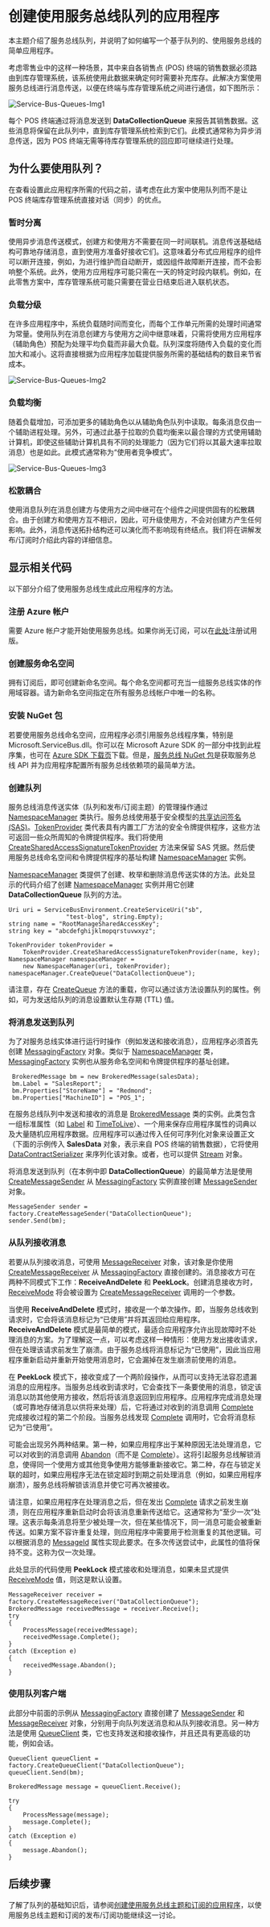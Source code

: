 <properties 
   pageTitle="编写使用服务总线队列的应用程序 | Microsoft Azure"
   description="如何编写一个基于队列的、使用服务总线的简单应用程序。"
   services="service-bus"
   documentationCenter="na"
   authors="sethmanheim"
   manager="timlt"
    editor="" />
<tags 
   ms.service="service-bus"
    ms.date="06/21/2016"
   wacn.date="08/15/2016" />

# 创建使用服务总线队列的应用程序

本主题介绍了服务总线队列，并说明了如何编写一个基于队列的、使用服务总线的简单应用程序。

考虑零售业中的这样一种场景，其中来自各销售点 (POS) 终端的销售数据必须路由到库存管理系统，该系统使用此数据来确定何时需要补充库存。此解决方案使用服务总线进行消息传送，以便在终端与库存管理系统之间进行通信，如下图所示：

![Service-Bus-Queues-Img1](./media/service-bus-create-queues/IC657161.gif)

每个 POS 终端通过将消息发送到 **DataCollectionQueue** 来报告其销售数据。这些消息将保留在此队列中，直到库存管理系统检索到它们。此模式通常称为异步消息传送，因为 POS 终端无需等待库存管理系统的回应即可继续进行处理。

## 为什么要使用队列？

在查看设置此应用程序所需的代码之前，请考虑在此方案中使用队列而不是让 POS 终端库存管理系统直接对话（同步）的优点。

### 暂时分离

使用异步消息传送模式，创建方和使用方不需要在同一时间联机。消息传送基础结构可靠地存储消息，直到使用方准备好接收它们。这意味着分布式应用程序的组件可以断开连接，例如，为进行维护而自动断开，或因组件故障断开连接，而不会影响整个系统。此外，使用方应用程序可能只需在一天的特定时段内联机。例如，在此零售方案中，库存管理系统可能只需要在营业日结束后进入联机状态。

### 负载分级

在许多应用程序中，系统负载随时间而变化，而每个工作单元所需的处理时间通常为常量。使用队列在消息创建方与使用方之间中继意味着，只需将使用方应用程序（辅助角色）预配为处理平均负载而非最大负载。队列深度将随传入负载的变化而加大和减小。这将直接根据为应用程序加载提供服务所需的基础结构的数目来节省成本。

![Service-Bus-Queues-Img2](./media/service-bus-create-queues/IC657162.gif)

### 负载均衡

随着负载增加，可添加更多的辅助角色以从辅助角色队列中读取。每条消息仅由一个辅助进程处理。另外，可通过此基于拉取的负载均衡来以最合理的方式使用辅助计算机，即使这些辅助计算机具有不同的处理能力（因为它们将以其最大速率拉取消息）也是如此。此模式通常称为“使用者竞争模式”。

![Service-Bus-Queues-Img3](./media/service-bus-create-queues/IC657163.gif)

### 松散耦合

使用消息队列在消息创建方与使用方之间中继可在个组件之间提供固有的松散耦合。由于创建方和使用方互不相识，因此，可升级使用方，不会对创建方产生任何影响。此外，消息传送拓扑结构还可以演化而不影响现有终结点。我们将在讲解发布/订阅时介绍此内容的详细信息。

## 显示相关代码

以下部分介绍了使用服务总线生成此应用程序的方法。

### 注册 Azure 帐户

需要 Azure 帐户才能开始使用服务总线。如果你尚无订阅，可以在[此处](/pricing/1rmb-trial/?WT.mc_id=A85619ABF)注册试用版。

### 创建服务命名空间

拥有订阅后，即可创建新命名空间。每个命名空间都可充当一组服务总线实体的作用域容器。请为新命名空间指定在所有服务总线帐户中唯一的名称。

### 安装 NuGet 包

若要使用服务总线命名空间，应用程序必须引用服务总线程序集，特别是 Microsoft.ServiceBus.dll。你可以在 Microsoft Azure SDK 的一部分中找到此程序集，也可在 [Azure SDK 下载页](/downloads/)下载。但是，[服务总线 NuGet 包](https://www.nuget.org/packages/WindowsAzure.ServiceBus)是获取服务总线 API 并为应用程序配置所有服务总线依赖项的最简单方法。

### 创建队列

服务总线消息传送实体（队列和发布/订阅主题）的管理操作通过 [NamespaceManager](https://msdn.microsoft.com/zh-cn/library/azure/microsoft.servicebus.namespacemanager.aspx) 类执行。服务总线使用基于安全模型的[共享访问签名 (SAS)](/documentation/articles/service-bus-sas-overview/)。[TokenProvider](https://msdn.microsoft.com/zh-cn/library/azure/microsoft.servicebus.tokenprovider.aspx) 类代表具有内置工厂方法的安全令牌提供程序，这些方法可返回一些众所周知的令牌提供程序。我们将使用 [CreateSharedAccessSignatureTokenProvider](https://msdn.microsoft.com/zh-cn/library/azure/microsoft.servicebus.tokenprovider.createsharedaccesssignaturetokenprovider.aspx) 方法来保留 SAS 凭据。然后使用服务总线命名空间和令牌提供程序的基址构建 [NamespaceManager](https://msdn.microsoft.com/zh-cn/library/azure/microsoft.servicebus.namespacemanager.aspx) 实例。

[NamespaceManager](https://msdn.microsoft.com/zh-cn/library/azure/microsoft.servicebus.namespacemanager.aspx) 类提供了创建、枚举和删除消息传送实体的方法。此处显示的代码介绍了创建 [NamespaceManager](https://msdn.microsoft.com/zh-cn/library/azure/microsoft.servicebus.namespacemanager.aspx) 实例并用它创建 **DataCollectionQueue** 队列的方法。

```
Uri uri = ServiceBusEnvironment.CreateServiceUri("sb", 
                "test-blog", string.Empty);
string name = "RootManageSharedAccessKey";
string key = "abcdefghijklmopqrstuvwxyz";
 
TokenProvider tokenProvider = 
    TokenProvider.CreateSharedAccessSignatureTokenProvider(name, key);
NamespaceManager namespaceManager = 
    new NamespaceManager(uri, tokenProvider);
namespaceManager.CreateQueue("DataCollectionQueue");
```

请注意，存在 [CreateQueue](https://msdn.microsoft.com/zh-cn/library/azure/hh322663.aspx) 方法的重载，你可以通过该方法设置队列的属性。例如，可为发送给队列的消息设置默认生存期 (TTL) 值。

### 将消息发送到队列

为了对服务总线实体进行运行时操作（例如发送和接收消息），应用程序必须首先创建 [MessagingFactory](https://msdn.microsoft.com/zh-cn/library/azure/microsoft.servicebus.messaging.messagingfactory.aspx) 对象。类似于 [NamespaceManager](https://msdn.microsoft.com/zh-cn/library/azure/microsoft.servicebus.namespacemanager.aspx) 类，[MessagingFactory](https://msdn.microsoft.com/zh-cn/library/azure/microsoft.servicebus.messaging.messagingfactory.aspx) 实例也从服务命名空间和令牌提供程序的基址创建。

```
 BrokeredMessage bm = new BrokeredMessage(salesData);
 bm.Label = "SalesReport";
 bm.Properties["StoreName"] = "Redmond";
 bm.Properties["MachineID"] = "POS_1";
```

在服务总线队列中发送和接收的消息是 [BrokeredMessage](https://msdn.microsoft.com/zh-cn/library/azure/microsoft.servicebus.messaging.brokeredmessage.aspx) 类的实例。此类包含一组标准属性（如 [Label](https://msdn.microsoft.com/zh-cn/library/azure/microsoft.servicebus.messaging.brokeredmessage.label.aspx) 和 [TimeToLive](https://msdn.microsoft.com/zh-cn/library/azure/microsoft.servicebus.messaging.brokeredmessage.timetolive.aspx)）、一个用来保存应用程序属性的词典以及大量随机应用程序数据。应用程序可以通过传入任何可序列化对象来设置正文（下面的示例传入 **SalesData** 对象，表示来自 POS 终端的销售数据），它将使用 [DataContractSerializer](https://msdn.microsoft.com/zh-cn/library/azure/system.runtime.serialization.datacontractserializer.aspx) 来序列化该对象。或者，也可以提供 [Stream](https://msdn.microsoft.com/zh-cn/library/azure/system.io.stream.aspx) 对象。

将消息发送到队列（在本例中即 **DataCollectionQueue**）的最简单方法是使用 [CreateMessageSender](https://msdn.microsoft.com/zh-cn/library/azure/hh322659.aspx) 从 [MessagingFactory](https://msdn.microsoft.com/zh-cn/library/azure/microsoft.servicebus.messaging.messagingfactory.aspx) 实例直接创建 [MessageSender](https://msdn.microsoft.com/zh-cn/library/azure/microsoft.servicebus.messaging.messagesender.aspx) 对象。

```
MessageSender sender = factory.CreateMessageSender("DataCollectionQueue");
sender.Send(bm);
```

### 从队列接收消息

若要从队列接收消息，可使用 [MessageReceiver](https://msdn.microsoft.com/zh-cn/library/azure/microsoft.servicebus.messaging.messagereceiver.aspx) 对象，该对象是你使用 [CreateMessageReceiver](https://msdn.microsoft.com/zh-cn/library/azure/hh322642.aspx) 从 [MessagingFactory](https://msdn.microsoft.com/zh-cn/library/azure/microsoft.servicebus.messaging.messagingfactory.aspx) 直接创建的。消息接收方可在两种不同模式下工作：**ReceiveAndDelete** 和 **PeekLock**。创建消息接收方时，[ReceiveMode](https://msdn.microsoft.com/zh-cn/library/azure/microsoft.servicebus.messaging.receivemode.aspx) 将会被设置为 [CreateMessageReceiver](https://msdn.microsoft.com/zh-cn/library/azure/hh322642.aspx) 调用的一个参数。


当使用 **ReceiveAndDelete** 模式时，接收是一个单次操作。即，当服务总线收到请求时，它会将该消息标记为“已使用”并将其返回给应用程序。**ReceiveAndDelete** 模式是最简单的模式，最适合应用程序允许出现故障时不处理消息的方案。为了理解这一点，可以考虑这样一种情形：使用方发出接收请求，但在处理该请求前发生了崩溃。由于服务总线将消息标记为“已使用”，因此当应用程序重新启动并重新开始使用消息时，它会漏掉在发生崩溃前使用的消息。

在 **PeekLock** 模式下，接收变成了一个两阶段操作，从而可以支持无法容忍遗漏消息的应用程序。当服务总线收到请求时，它会查找下一条要使用的消息，锁定该消息以防其他使用方接收，然后将该消息返回到应用程序。应用程序完成消息处理（或可靠地存储消息以供将来处理）后，它将通过对收到的消息调用 [Complete](https://msdn.microsoft.com/zh-cn/library/azure/microsoft.servicebus.messaging.brokeredmessage.complete.aspx) 完成接收过程的第二个阶段。当服务总线发现 [Complete](https://msdn.microsoft.com/zh-cn/library/azure/microsoft.servicebus.messaging.brokeredmessage.complete.aspx) 调用时，它会将消息标记为“已使用”。

可能会出现另外两种结果。第一种，如果应用程序出于某种原因无法处理消息，它可以对收到的消息调用 [Abandon](https://msdn.microsoft.com/zh-cn/library/azure/hh181837.aspx)（而不是 [Complete](https://msdn.microsoft.com/zh-cn/library/azure/microsoft.servicebus.messaging.brokeredmessage.complete.aspx)）。这将引起服务总线解锁消息，使得同一个使用方或其他竞争使用方能够重新接收它。第二种，存在与锁定关联的超时，如果应用程序无法在锁定超时到期之前处理消息（例如，如果应用程序崩溃），服务总线将解锁该消息并使它可再次被接收。

请注意，如果应用程序在处理消息之后，但在发出 [Complete](https://msdn.microsoft.com/zh-cn/library/azure/microsoft.servicebus.messaging.brokeredmessage.complete.aspx) 请求之前发生崩溃，则在应用程序重新启动时会将该消息重新传送给它。这通常称为“至少一次”处理。这表示每条消息将至少被处理一次，但在某些情况下，同一消息可能会被重新传送。如果方案不容许重复处理，则应用程序中需要用于检测重复的其他逻辑。可以根据消息的 [MessageId](https://msdn.microsoft.com/zh-cn/library/azure/microsoft.servicebus.messaging.brokeredmessage.messageid.aspx) 属性实现此要求。在多次传送尝试中，此属性的值将保持不变。这称为仅一次处理。

此处显示的代码使用 **PeekLock** 模式接收和处理消息，如果未显式提供 [ReceiveMode](https://msdn.microsoft.com/zh-cn/library/azure/microsoft.servicebus.messaging.receivemode.aspx) 值，则这是默认设置。

```
MessageReceiver receiver = factory.CreateMessageReceiver("DataCollectionQueue");
BrokeredMessage receivedMessage = receiver.Receive();
try
{
    ProcessMessage(receivedMessage);
    receivedMessage.Complete();
}
catch (Exception e)
{
    receivedMessage.Abandon();
}
```

### 使用队列客户端

此部分中前面的示例从 [MessagingFactory](https://msdn.microsoft.com/zh-cn/library/azure/microsoft.servicebus.messaging.messagingfactory.aspx) 直接创建了 [MessageSender](https://msdn.microsoft.com/zh-cn/library/azure/microsoft.servicebus.messaging.messagesender.aspx) 和 [MessageReceiver](https://msdn.microsoft.com/zh-cn/library/azure/microsoft.servicebus.messaging.messagereceiver.aspx) 对象，分别用于向队列发送消息和从队列接收消息。另一种方法是使用 [QueueClient](https://msdn.microsoft.com/zh-cn/library/azure/microsoft.servicebus.messaging.queueclient.aspx) 类，它也支持发送和接收操作，并且还具有更高级的功能，例如会话。

```
QueueClient queueClient = factory.CreateQueueClient("DataCollectionQueue");
queueClient.Send(bm);
            
BrokeredMessage message = queueClient.Receive();

try
{
    ProcessMessage(message);
    message.Complete();
}
catch (Exception e)
{
    message.Abandon();
} 
```

## 后续步骤

了解了队列的基础知识后，请参阅[创建使用服务总线主题和订阅的应用程序](/documentation/articles/service-bus-create-topics-subscriptions/)，以使用服务总线主题和订阅的发布/订阅功能继续这一讨论。

<!---HONumber=Mooncake_0215_2016-->